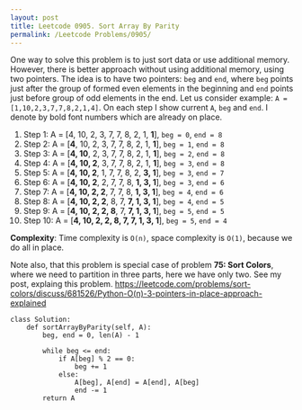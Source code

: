 ```yaml
---
layout: post
title: Leetcode 0905. Sort Array By Parity
permalink: /Leetcode Problems/0905/
---
```


One way to solve this problem is to just sort data or use additional memory. However, there is better approach without using additional memory, using two pointers. The idea is to have two pointers: `beg` and `end`, where `beg` points just after the group of formed even elements in the beginning and `end` points just before group of odd elements in the end. Let us consider example: `A = [1,10,2,3,7,7,8,2,1,4]`. On each step I show current `A`, `beg` and `end`. I denote by bold font numbers which are already on place.

1. Step 1: A = [4, 10, 2, 3, 7, 7, 8, 2, 1, **1**], `beg = 0`, `end = 8`
2. Step 2: A = [**4**, 10, 2, 3, 7, 7, 8, 2, 1, **1**], `beg = 1`, `end = 8`
3. Step 3: A = [**4, 10**, 2, 3, 7, 7, 8, 2, 1, **1**], `beg = 2`, `end = 8`
4. Step 4:  A = [**4, 10, 2**, 3, 7, 7, 8, 2, 1, **1**],  `beg = 3`, `end = 8`
5. Step 5:  A = [**4, 10, 2**, 1, 7, 7, 8, 2, **3, 1**],  `beg = 3`, `end = 7`
6. Step 6:  A = [**4, 10, 2**, 2, 7, 7, 8, **1, 3, 1**],  `beg = 3`, `end = 6`
7. Step 7:  A = [**4, 10, 2, 2**, 7, 7, 8, **1, 3, 1**],  `beg = 4`, `end = 6`
8. Step 8:  A = [**4, 10, 2, 2**, 8, 7, **7, 1, 3, 1**],  `beg = 4`, `end = 5`
9. Step 9:  A = [**4, 10, 2, 2, 8**, 7, **7, 1, 3, 1**],  `beg = 5`, `end = 5`
10. Step 10:  A = [**4, 10, 2, 2, 8, 7, 7, 1, 3, 1**], `beg = 5`, `end = 4`

**Complexity**: Time complexity is `O(n)`, space complexity is `O(1)`, because we do all in place.

Note also, that this problem is special case of problem **75: Sort Colors**, where we need to partition in three parts, here we have only two. See my post, explaing this problem.
https://leetcode.com/problems/sort-colors/discuss/681526/Python-O(n)-3-pointers-in-place-approach-explained

```
class Solution:
    def sortArrayByParity(self, A):
        beg, end = 0, len(A) - 1
        
        while beg <= end:
            if A[beg] % 2 == 0:
                beg += 1
            else:
                A[beg], A[end] = A[end], A[beg]
                end -= 1
        return A
```
